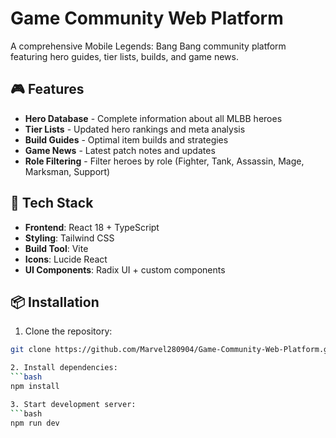 # Game Community Web Platform

A comprehensive Mobile Legends: Bang Bang community platform featuring hero guides, tier lists, builds, and game news.

## 🎮 Features

- **Hero Database** - Complete information about all MLBB heroes
- **Tier Lists** - Updated hero rankings and meta analysis
- **Build Guides** - Optimal item builds and strategies
- **Game News** - Latest patch notes and updates
- **Role Filtering** - Filter heroes by role (Fighter, Tank, Assassin, Mage, Marksman, Support)

## 🚀 Tech Stack

- **Frontend**: React 18 + TypeScript
- **Styling**: Tailwind CSS
- **Build Tool**: Vite
- **Icons**: Lucide React
- **UI Components**: Radix UI + custom components

## 📦 Installation

1. Clone the repository:
```bash
git clone https://github.com/Marvel280904/Game-Community-Web-Platform.git

2. Install dependencies:
```bash
npm install

3. Start development server:
```bash
npm run dev